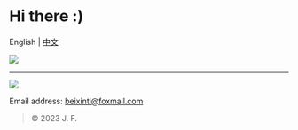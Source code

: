 # Hi there :)

English | [中文](https://beixin.notion.site/)

[![](https://img.shields.io/badge/-PayPal-142C8E.svg?style=for-the-badge&logo=paypal&logoColor=white&labelColor=3F51B5&color=C5CAE9)](https://paypal.me/beixin)

---

[![](https://img.shields.io/badge/-Telegram-2DA5E1.svg?style=for-the-badge&logo=telegram&logoColor=white&labelColor=03A9F4&color=B3E5FC)](https://t.me/beixinti)

Email address: beixinti@foxmail.com

> © 2023 J. F.
